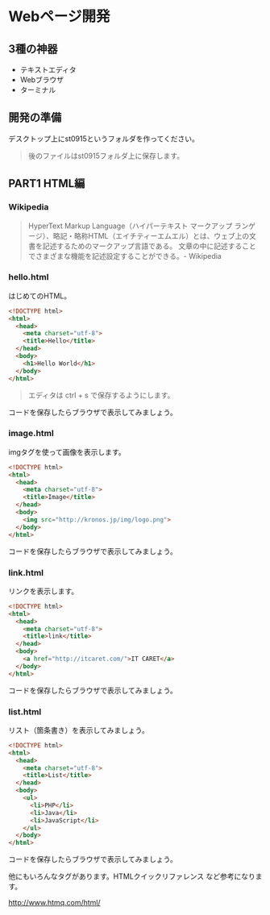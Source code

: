 # Webページ開発

## 3種の神器

+ テキストエディタ
+ Webブラウザ
+ ターミナル

## 開発の準備

デスクトップ上にst0915というフォルダを作ってください。

> 後のファイルはst0915フォルダ上に保存します。


## PART1 HTML編

### Wikipedia

> HyperText Markup Language（ハイパーテキスト マークアップ ランゲージ）、略記・略称HTML（エイチティーエムエル）とは、ウェブ上の文書を記述するためのマークアップ言語である。 文章の中に記述することでさまざまな機能を記述設定することができる。- Wikipedia


### hello.html

はじめてのHTML。

```html
<!DOCTYPE html>
<html>
  <head>
    <meta charset="utf-8">
    <title>Hello</title>
  </head>
  <body>
    <h1>Hello World</h1>
  </body>
</html>
```

> エディタは ctrl + s で保存するようにします。

コードを保存したらブラウザで表示してみましょう。


### image.html

imgタグを使って画像を表示します。

```html
<!DOCTYPE html>
<html>
  <head>
    <meta charset="utf-8">
    <title>Image</title>
  </head>
  <body>
    <img src="http://kronos.jp/img/logo.png">
  </body>
</html>
```

コードを保存したらブラウザで表示してみましょう。


### link.html

リンクを表示します。

```html
<!DOCTYPE html>
<html>
  <head>
    <meta charset="utf-8">
    <title>link</title>
  </head>
  <body>
    <a href="http://itcaret.com/">IT CARET</a>
  </body>
</html>
```

コードを保存したらブラウザで表示してみましょう。

### list.html

リスト（箇条書き）を表示してみましょう。

```html
<!DOCTYPE html>
<html>
  <head>
    <meta charset="utf-8">
    <title>List</title>
  </head>
  <body>
    <ul>
      <li>PHP</li>
      <li>Java</li>
      <li>JavaScript</li>
    </ul>
  </body>
</html>
```

コードを保存したらブラウザで表示してみましょう。

他にもいろんなタグがあります。HTMLクイックリファレンス など参考になります。

http://www.htmq.com/html/
